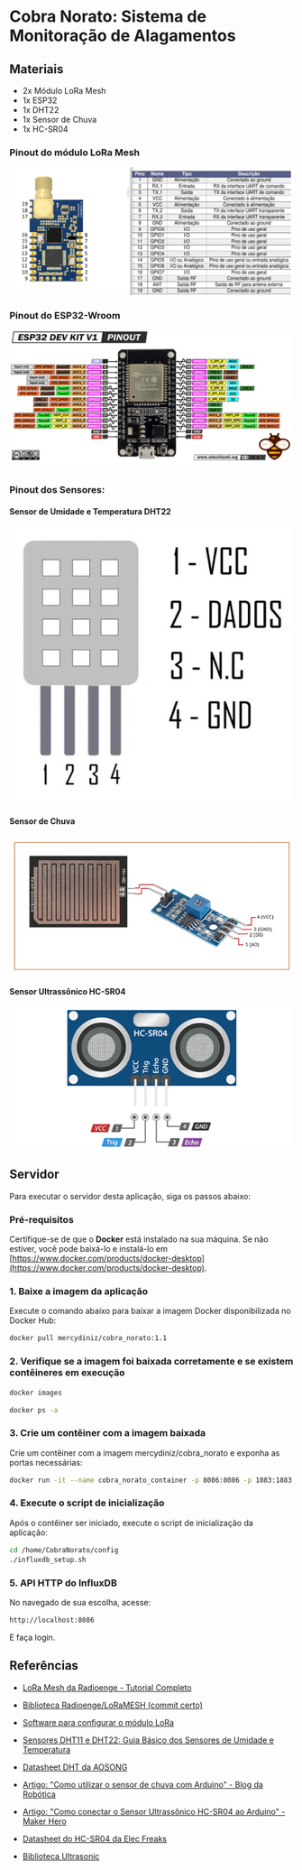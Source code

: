 # Cobra Norato: Sistema de Monitoração de Alagamentos

## Materiais
 - 2x Módulo LoRa Mesh
 - 1x ESP32
 - 1x DHT22
 - 1x Sensor de Chuva
 - 1x HC-SR04

### Pinout do módulo LoRa Mesh
![Pinout do módulo LoRa](img/mod_lora_pinout.png)

### Pinout do ESP32-Wroom
![Pinout do ESP32](img/esp_pinout.png)

### Pinout dos Sensores:
#### Sensor de Umidade e Temperatura DHT22
![Pinout do DHT](img/dht_sensor_pinout.jpg)
#### Sensor de Chuva
![Pinout do Chuva](img/rain_sensor_pinout.jpg)
#### Sensor Ultrassônico HC-SR04
![Pinout do Chuva](img/ultrasonic_sensor_pinout.jpg)

## Servidor
Para executar o servidor desta aplicação, siga os passos abaixo:

### Pré-requisitos
Certifique-se de que o **Docker** está instalado na sua máquina. Se não estiver, você pode baixá-lo e instalá-lo em [https://www.docker.com/products/docker-desktop](https://www.docker.com/products/docker-desktop).


### 1. Baixe a imagem da aplicação
Execute o comando abaixo para baixar a imagem Docker disponibilizada no Docker Hub:
~~~bash
docker pull mercydiniz/cobra_norato:1.1
~~~

### 2.  Verifique se a imagem foi baixada corretamente e se existem contêineres em execução
~~~bash
docker images
~~~

~~~bash
docker ps -a
~~~

### 3. Crie um contêiner com a imagem baixada
Crie um contêiner com a imagem mercydiniz/cobra_norato e exponha as portas necessárias:
~~~bash
docker run -it --name cobra_norato_container -p 8086:8086 -p 1883:1883 mercydiniz/cobra_norato
~~~
### 4. Execute o script de inicialização
Após o contêiner ser iniciado, execute o script de inicialização da aplicação:
~~~bash
cd /home/CobraNorato/config
./influxdb_setup.sh 
~~~

### 5. API HTTP do InfluxDB
No navegado de sua escolha, acesse:
~~~bash
http://localhost:8086
~~~
E faça login.

## Referências

- [LoRa Mesh da Radioenge - Tutorial Completo](https://elcereza.com/lora-mesh-da-radioenge-tutorial-completo/)

- [Biblioteca Radioenge/LoRaMESH (commit certo) ](https://github.com/Radioenge/LoRaMESH/tree/8dce7ac00b998e5f33241d6e180f50132d5f9b98)

- [Software para configurar o módulo LoRa](https://www.radioenge.com.br/wp-content/uploads/2023/08/loramesh_v2r7p0-1.zip)

- [Sensores DHT11 e DHT22: Guia Básico dos Sensores de Umidade e Temperatura](https://blog.eletrogate.com/sensores-dht11-dht22/)

- [Datasheet DHT da AOSONG](https://www.makerhero.com/img/files/download/DHT22-AM2302-Datasheet.pdf)

- [Artigo: "Como utilizar o sensor de chuva com Arduino" - Blog da Robótica](https://www.blogdarobotica.com/2024/02/23/como-utilizar-o-sensor-de-chuva-com-arduino/)

- [Artigo: "Como conectar o Sensor Ultrassônico HC-SR04 ao Arduino" - Maker Hero](https://www.makerhero.com/blog/sensor-ultrassonico-hc-sr04-ao-arduino/)

- [Datasheet do HC-SR04 da Elec Freaks](https://d229kd5ey79jzj.cloudfront.net/620/HCSR04.pdf)

- [Biblioteca Ultrasonic](https://github.com/MakerHero/Ultrasonic)